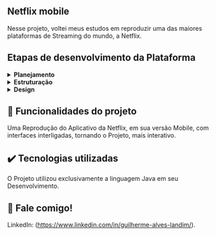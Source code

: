 ## Netflix mobile

Nesse projeto, voltei meus estudos em reproduzir uma das maiores plataformas de Streaming do mundo, a Netflix.

## Etapas de desenvolvimento da Plataforma

<details>
 <summary><b>Planejamento</b></summary>
   Inicialmente, meu foco foi em reproduzir o App em sua versão Mobile, ainda sem integração com Banco de Dados.
</details>

<details>
  <summary><b>Estruturação</b></summary>
    A estruturação da Plataforma foi desenvolvida através do Android Studio, com as páginas XML e o código e classes desenvolvidas exclusivamente no App. Também me dediquei em fazer a integração das páginas, e tornar o App em um ambiente interativo.   
</details>

<details>
  <summary><b>Design</b></summary>
    Após a estruturação do código java, finalizei a Interface XML, posicionando Botões, Textos e Caixas de entrada com Infer Constrainsts.
</details>

## 🔨 Funcionalidades do projeto

Uma Reprodução do Aplicativo da Netflix, em sua versão Mobile, com interfaces interligadas, tornando o Projeto, mais interativo.

## ✔️ Tecnologias utilizadas

O Projeto utilizou exclusivamente a linguagem Java em seu Desenvolvimento.

## 💭 Fale comigo!

LinkedIn: (https://www.linkedin.com/in/guilherme-alves-landim/).
